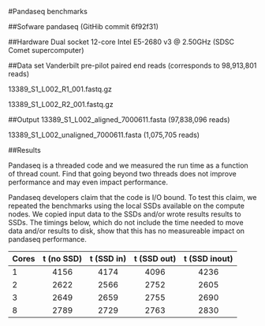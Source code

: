 #Pandaseq benchmarks

##Sofware
pandaseq (GitHib commit 6f92f31)

##Hardware
Dual socket 12-core Intel E5-2680 v3 @ 2.50GHz (SDSC Comet supercomputer)

##Data set
Vanderbilt pre-pilot paired end reads (corresponds to 98,913,801 reads)

13389_S1_L002_R1_001.fastq.gz

13389_S1_L002_R2_001.fastq.gz

##Output
13389_S1_L002_aligned_7000611.fasta (97,838,096 reads)

13389_S1_L002_unaligned_7000611.fasta (1,075,705 reads)

##Results

Pandaseq is a threaded code and we measured the run time as a function
of thread count. Find that going beyond two threads does not improve
performance and may even impact performance.

Pandaseq developers claim that the code is I/O bound. To test this
claim, we repeated the benchmarks using the local SSDs available on
the compute nodes. We copied input data to the SSDs and/or wrote
results results to SSDs. The timings below, which do not include the
time needed to move data and/or results to disk, show that this has no
measureable impact on pandaseq performance.

|Cores    | t (no SSD)    | t (SSD in)    | t (SSD out)  | t (SSD inout) |
| ------- |:-------------:|:-------------:|:------------:|:-------------:|
| 1       | 4156          | 4174          | 4096         | 4236          |
| 2       | 2622          | 2566          | 2752         | 2605          |
| 3       | 2649          | 2659          | 2755         | 2690          |
| 8       | 2789          | 2729          | 2763         | 2830          |
